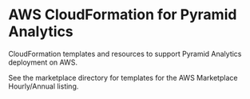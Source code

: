 # AWS CloudFormation for Pyramid Analytics

CloudFormation templates and resources to support Pyramid Analytics deployment on AWS.

See the marketplace directory for templates for the AWS Marketplace Hourly/Annual listing.
